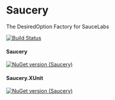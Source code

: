 # Saucery

The DesiredOption Factory for SauceLabs

[![Build Status](https://app.saucelabs.com/buildstatus/saucefauge)](https://app.saucelabs.com/u/saucefauge)

#### Saucery
[![NuGet version (Saucery)](https://img.shields.io/nuget/v/Saucery.svg?style=flat-square)](https://www.nuget.org/packages/Saucery/)

#### Saucery.XUnit
[![NuGet version (Saucery)](https://img.shields.io/nuget/v/Saucery.XUnit.svg?style=flat-square)](https://www.nuget.org/packages/Saucery.XUnit/)